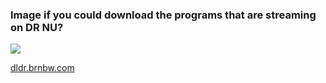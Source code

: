 ### Image if you could download the programs that are streaming on DR NU?

![](http://media.giphy.com/media/eiXyT4rdMPgKk/giphy.gif)

[dldr.brnbw.com](http://dldr.brnbw.com)
